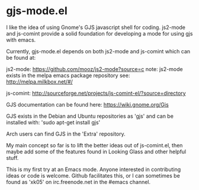 gjs-mode.el
===========

I like the idea of using Gnome's GJS javascript shell for
coding. js2-mode and js-comint provide a solid foundation for
developing a mode for using gjs with emacs.

Currently, gjs-mode.el depends on both js2-mode and js-comint which
can be found at:

js2-mode:   https://github.com/mooz/js2-mode?source=c
            note: js2-mode exists in the melpa emacs package repository 
            see: http://melpa.milkbox.net/#/

js-comint:  http://sourceforge.net/projects/js-comint-el/?source=directory

GJS documentation can be found here:
https://wiki.gnome.org/Gjs

GJS exists in the Debian and Ubuntu repositories as 'gjs' and can be
installed with: 'sudo apt-get install gjs'

Arch users can find GJS in the 'Extra' repository.

My main concept so far is to lift the better ideas out of js-comint.el, then
maybe add some of the features found in Looking Glass and other helpful stuff.

This is my first try at an Emacs mode. Anyone interested in contributing ideas 
or code is welcome. Github facilitates this, or I can sometimes be found
as 'xk05' on irc.freenode.net in the #emacs channel. 